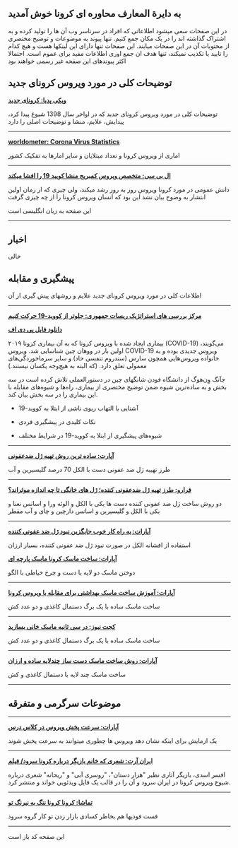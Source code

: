 ## به دایرة المعارف محاوره ای کرونا خوش آمدید

در این صفحات سعی میشود اطلاعاتی که افراد در سرتاسر وب آن ها را تولید کرده و به اشتراک گذاشته اند را در یک مکان جمع کنیم.
تنها پیوند به موضوعات و توضیح مختصری از محتویات آن در این صفحات میایند.
این صفحات تنها دارای این لینکها هست و هیچ کدام را تایید یا تکذیب نمیکند، تنها هدف ان جمع اوری اطلاعات مفید برای عموم است.
احتمالا اکثر پیوندهای این صفحه غیر رسمی خواهند بود

## توضیحات کلی در مورد ویروس کرونای جدید


[**ویکی پدیا: کرونای جدید**](https://fa.wikipedia.org/wiki/%DA%A9%D8%B1%D9%88%D9%86%D8%A7%DB%8C_%D8%AC%D8%AF%DB%8C%D8%AF)

توضیحات کلی در مورد ویروس کرونای جدید که در اواخر سال 1398 شیوع پیدا کرد، پیدایش، علایم، منشا و توضیحات اصلی را دارد

---

[**worldometer: Corona Virus Statistics**](https://www.worldometers.info/coronavirus/)

اماری از ویروس کرونا و تعداد مبتلایان و سایر امارها به تفکیک کشور

---

[**ال بی سی: متخصص ویروس کمبریج منشا کویید 19 را افشا میکند**](https://www.lbc.co.uk/radio/presenters/eddie-mair/coronavirus-cambridge-virus-expert-reveals-the-ori/)

دانش عمومی در مورد کرونا ویروس روز به روز رشد میکند، ولی چیزی که از زمان اولین انتشار به وضوح بیان نشد این بود که انسان ویروس کرونا را از چه چیزی گرفت

این صفحه به زبان انگلیسی است

---

## اخبار

خالی


## پیشگیری و مقابله

اطلاعات کلی در مورد ویروس کرونای جدید علایم و روشهای پیش گیری از آن


---
[**مرکز بررسی های استراتژیک ریسات جمهوری: جلوتر از کووید-19 حرکت کنیم**](http://css.ir/fa/content/115052/%D8%AC%D9%84%D9%88%D8%AA%D8%B1_%D8%A7%D8%B2_%DA%A9%D9%88%D9%88%DB%8C%D8%AF_19_%D8%AD%D8%B1%DA%A9%D8%AA_%DA%A9%D9%86%DB%8C%D9%85)

[**دانلود فایل پی دی اف**](http://css.ir/Media/PDF/1398/12/07/637183328331742671.pdf)

بیماری ایجاد شده با ویروس کرونا که به آن بیماری کرونا ۲۰۱۹ (COVID-19) می‌گویند، اولین بار در ووهان چین شناسایی شد. ویروس COVID-19 ویروس جدیدی بوده و به خانواده ویروس‌هایی همچون سارس (سندروم تنفسی حاد) و سایر سرماخوردگی‌های معمولی تعلق دارد. (که البته به‌ هیچ‌وجه یکسان نیستند.)

جآنگ وِن‌هوگ از دانشگاه فودن شانگهای چین در دستورالعملی تلاش کرده است در سه بخش و به ساده‌ترین شیوه ضمن توضیح مختصری از بیماری، راه‌ها و شیوه‌های مقابله با این بیماری را در سه بخش بیان کند.

- آشنایی با التهاب ریوی ناشی از ابتلا به کووید-19

- نکات کلیدی در پیشگیری فردی

- شیوه‌های پیشگیری از ابتلا به کووید-19 در شرایط مختلف


---

[**آپارت:  ساده ترین روش تهیه ژل ضدعفونی**](https://www.aparat.com/v/ilIUn/%D8%B3%D8%A7%D8%AF%D9%87_%D8%AA%D8%B1%DB%8C%D9%86_%D8%B1%D9%88%D8%B4_%D8%AA%D9%87%DB%8C%D9%87_%DA%98%D9%84_%D8%B6%D8%AF%D8%B9%D9%81%D9%88%D9%86%DB%8C)

طرز تهییه ژل ضد عفونی دست با الکل 70 درصد گلیسیرین و آب

---

[**فرارو: طرز تهیه ژل ضدعفونی کننده؛ ژل های خانگی تا چه اندازه موثراند؟**](https://fararu.com/fa/news/430726/%D8%B7%D8%B1%D8%B2-%D8%AA%D9%87%DB%8C%D9%87-%DA%98%D9%84-%D8%B6%D8%AF%D8%B9%D9%81%D9%88%D9%86%DB%8C-%DA%A9%D9%86%D9%86%D8%AF%D9%87-%DA%98%D9%84-%D9%87%D8%A7%DB%8C-%D8%AE%D8%A7%D9%86%DA%AF%DB%8C-%D8%AA%D8%A7-%DA%86%D9%87-%D8%A7%D9%86%D8%AF%D8%A7%D8%B2%D9%87-%D9%85%D9%88%D8%AB%D8%B1%D8%A7%D9%86%D8%AF)

دو روش ساخت ژل ضد عفونی کننده دست ها یکی با الکل و الوئه ورا و اسانس نعنا و یکی با الکل و گلیسیرین و اسانس دارچین و چای و آب مقطر

---

[**آپارات: يه راه كار خوب جايگزين نبود ژل ضد عفوني كننده**](https://www.aparat.com/v/yAbR3)

استفاده از افشانه الکل در صورت نبود ژل ضد عفونی کننده، بسیار ارزان

[**آپارات: ساخت ماسک کرونا ماسک پارچه ای**](https://www.aparat.com/v/ltNey/%E2%9C%85_%D8%B3%D8%A7%D8%AE%D8%AA_%D9%85%D8%A7%D8%B3%DA%A9_%DA%A9%D8%B1%D9%88%D9%86%D8%A7_-_%D9%85%D8%A7%D8%B3%DA%A9_%D9%BE%D8%A7%D8%B1%DA%86%D9%87_%D8%A7%DB%8C_-)

دوختن ماسک دو لایه با دست و چرخ خیاطی با الگو

---

[**آپارات: آموزش ساخت ماسک بهداشتی برای مقابله با ویروس کرونا**](https://www.aparat.com/v/2caXd/%D8%A2%D9%85%D9%88%D8%B2%D8%B4_%D8%B3%D8%A7%D8%AE%D8%AA_%D9%85%D8%A7%D8%B3%DA%A9_%D8%A8%D9%87%D8%AF%D8%A7%D8%B4%D8%AA%DB%8C_%D8%A8%D8%B1%D8%A7%DB%8C_%D9%85%D9%82%D8%A7%D8%A8%D9%84%D9%87_%D8%A8%D8%A7_%D9%88%DB%8C%D8%B1%D9%88%D8%B3_%DA%A9%D8%B1%D9%88%D9%86%D8%A7)

ساخت ماسک ساده با یک برگ دستمال کاغذی و دو عدد کش

---

[**کجت نیوز: در سی ثانیه ماسک خانی بسازید**](https://gadgetnews.net/415840/%D8%A2%D9%85%D9%88%D8%B2%D8%B4-%D9%88%DB%8C%D8%AF%DB%8C%D9%88%DB%8C%DB%8C-%D8%B3%D8%A7%D8%AE%D8%AA-%D9%85%D8%A7%D8%B3%DA%A9/)

ساخت ماسک ساده با یک برگ دستمال کاغذی و دو عدد کش

---

[**آپارات: روش ساخت ماسک دست ساز چندلایه ساده و ارزان**](https://www.aparat.com/v/Y9vNg)

ساخت ماسک چند لایه با دستمال کاغذی و کش

---

## موضوعات سرگرمی و متفرقه

---
[**آپارات: سرعت پخش ویروس در کلاس درس**](https://www.aparat.com/v/Fn6Wv/%D8%B3%D8%B1%D8%B9%D8%AA_%D9%BE%D8%AE%D8%B4_%D9%88%DB%8C%D8%B1%D9%88%D8%B3_%D9%88_%D8%A2%D9%84%D9%88%D8%AF%DA%AF%DB%8C_%D8%AF%D8%B1_%DA%A9%D9%84%D8%A7%D8%B3_%D8%AF%D8%B1%D8%B3)

یک ازمایش برای اینکه نشان دهد ویروس ها چطوری میتوانند به سرعت پخش شوند

---
[**ایران آرت: شعری که خانم بازیگر درباره کرونا سرود/ فیلم**](http://www.iranart.news/%D8%A8%D8%AE%D8%B4-%D8%A7%D8%AE%D8%A8%D8%A7%D8%B1-%D8%A2%D8%B2%D8%A7%D8%AF-16/46500-%D8%B4%D8%B9%D8%B1%DB%8C-%DA%A9%D9%87-%D8%AE%D8%A7%D9%86%D9%85-%D8%A8%D8%A7%D8%B2%DB%8C%DA%AF%D8%B1-%D8%AF%D8%B1%D8%A8%D8%A7%D8%B1%D9%87-%DA%A9%D8%B1%D9%88%D9%86%D8%A7-%D8%B3%D8%B1%D9%88%D8%AF-%D9%81%DB%8C%D9%84%D9%85)

افسر اسدی، بازیگر آثاری نظیر "هزار دستان"، "روسری آبی" و "ریحانه" شعری درباره شیوع ویروس کرونا در ایران سرود و آن را در قالب یک فایل ویدئویی خواند و منتشر کرد. 

---

[**تماشا: کرونا کرونا ننگ به نیرنگ تو**](https://tamasha.com/v/bbjDb)

فست فودیها هم بخاطر کسادی بازار زدن تو کار گروه سرود

---

این صفحه کد باز است